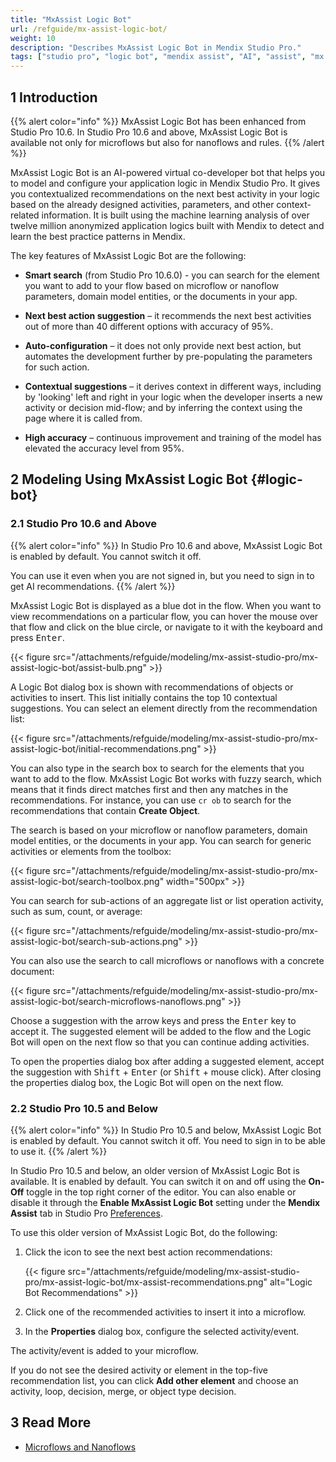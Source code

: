 ```yaml
---
title: "MxAssist Logic Bot"
url: /refguide/mx-assist-logic-bot/
weight: 10
description: "Describes MxAssist Logic Bot in Mendix Studio Pro."
tags: ["studio pro", "logic bot", "mendix assist", "AI", "assist", "mx assist"]
---
```


## 1 Introduction 

{{% alert color="info" %}}
MxAssist Logic Bot has been enhanced from Studio Pro 10.6. In Studio Pro 10.6 and above, MxAssist Logic Bot is available not only for microflows but also for nanoflows and rules.
{{% /alert %}}

MxAssist Logic Bot is an AI-powered virtual co-developer bot that helps you to model and configure your application logic in Mendix Studio Pro. It gives you contextualized recommendations on the next best activity in your logic based on the already designed activities, parameters, and other context-related information. It is built using the machine learning analysis of over twelve million anonymized application logics built with Mendix to detect and learn the best practice patterns in Mendix.

The key features of MxAssist Logic Bot are the following:

* **Smart search** (from Studio Pro 10.6.0) - you can search for the element you want to add to your flow based on microflow or nanoflow parameters, domain model entities, or the documents in your app.

* **Next best action suggestion** – it recommends the next best activities out of more than 40 different options with accuracy of 95%. 
* **Auto-configuration** – it does not only provide next best action, but automates the development further by pre-populating the parameters for such action.
* **Contextual  suggestions** – it derives context in different ways, including by 'looking' left and right in your logic when the developer inserts a new activity or decision mid-flow; and by inferring the context using the page where it is called from.  
* **High accuracy** – continuous improvement and training of the model has elevated the accuracy level from 95%.

## 2  Modeling Using MxAssist Logic Bot {#logic-bot}

### 2.1 Studio Pro 10.6 and Above

{{% alert color="info" %}}
In Studio Pro 10.6 and above, MxAssist Logic Bot is enabled by default. You cannot switch it off. 

You can use it even when you are not signed in, but you need to sign in to get AI recommendations.
{{% /alert %}}

MxAssist Logic Bot is displayed as a blue dot in the flow. When you want to view recommendations on a particular flow, you can hover the mouse over that flow and click on the blue circle, or navigate to it with the keyboard and press <kbd>Enter</kbd>.

{{< figure src="/attachments/refguide/modeling/mx-assist-studio-pro/mx-assist-logic-bot/assist-bulb.png" >}}

A Logic Bot dialog box is shown with recommendations of objects or activities to insert. This list initially contains the top 10 contextual suggestions. You can select an element directly from the recommendation list:

{{< figure src="/attachments/refguide/modeling/mx-assist-studio-pro/mx-assist-logic-bot/initial-recommendations.png" >}}

You can also type in the search box to search for the elements that you want to add to the flow. MxAssist Logic Bot works with fuzzy search, which means that it finds direct matches first and then any matches in the recommendations. For instance, you can use `cr ob`  to search for the recommendations that contain **Create Object**.

The search is based on your microflow or nanoflow parameters, domain model entities, or the documents in your app. You can search for generic activities or elements from the toolbox:

{{< figure src="/attachments/refguide/modeling/mx-assist-studio-pro/mx-assist-logic-bot/search-toolbox.png" width="500px" >}}

You can search for sub-actions of an aggregate list or list operation activity, such as sum, count, or average:

{{< figure src="/attachments/refguide/modeling/mx-assist-studio-pro/mx-assist-logic-bot/search-sub-actions.png" >}}

You can also use the search to call microflows or nanoflows with a concrete document:

{{< figure src="/attachments/refguide/modeling/mx-assist-studio-pro/mx-assist-logic-bot/search-microflows-nanoflows.png" >}}

Choose a suggestion with the arrow keys and press the <kbd>Enter</kbd> key to accept it. The suggested element will be added to the flow and the Logic Bot will open on the next flow so that you can continue adding activities.

To open the properties dialog box after adding a suggested element, accept the suggestion with <kbd>Shift</kbd> + <kbd>Enter</kbd> (or <kbd>Shift</kbd> + mouse click). After closing the properties dialog box, the Logic Bot will open on the next flow.

### 2.2 Studio Pro 10.5 and Below

{{% alert color="info" %}}
In Studio Pro 10.5 and below, MxAssist Logic Bot is enabled by default. You cannot switch it off. You need to sign in to be able to use it.
{{% /alert %}}

In Studio Pro 10.5 and below, an older version of MxAssist Logic Bot is available. It is enabled by default. You can switch it on and off using the **On-Off** toggle in the top right corner of the editor. You can also enable or disable it through the **Enable MxAssist Logic Bot** setting under the **Mendix Assist** tab in Studio Pro [Preferences](/refguide/preferences-dialog/#logic-bot).

To use this older version of MxAssist Logic Bot, do the following:

1. Click the icon to see the next best action recommendations:

    {{< figure src="/attachments/refguide/modeling/mx-assist-studio-pro/mx-assist-logic-bot/mx-assist-recommendations.png" alt="Logic Bot Recommendations" >}}

2. Click one of the recommended activities to insert it into a microflow.

3. In the **Properties** dialog box, configure the selected activity/event.

The activity/event is added to your microflow.

If you do not see the desired activity or element in the top-five recommendation list, you can click **Add other element** and choose an activity, loop, decision, merge, or object type decision.

## 3 Read More

* [Microflows and Nanoflows](/refguide/microflows-and-nanoflows/)
